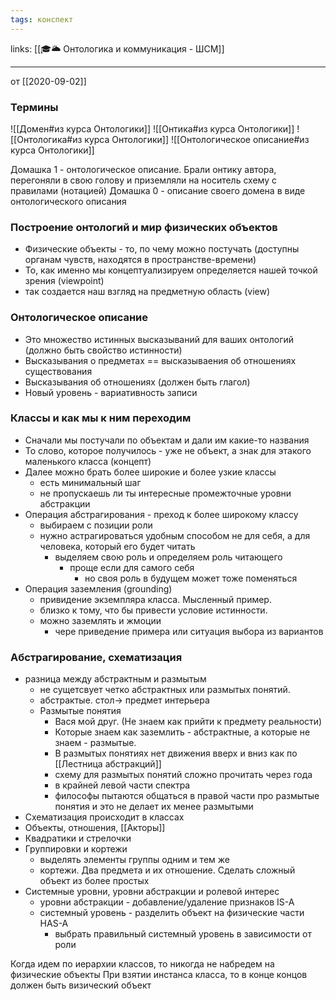 ```yaml
---
tags: конспект
---
```

links: [[🎓🌥️ Онтологика и коммуникация - ШСМ]]

---

 от [[2020-09-02]]

### Термины
![[Домен#из курса Онтологики]]
![[Онтика#из курса Онтологики]]
![[Онтологика#из курса Онтологики]]
 ![[Онтологическое описание#из курса Онтологики]]

Домашка 1 - онтологическое описание. Брали онтику автора, перегоняли в свою голову и приземляли на носитель схему с правилами (нотацией)
Домашка 0 - описание своего домена в виде онтологического описания

### Построение онтологий и мир физических объектов
- Физические объекты - то, по чему можно постучать (доступны органам чувств, находятся в пространстве-времени)
- То, как именно мы концептуализируем определяется нашей точкой зрения (viewpoint)
- так создается наш взгляд на предметную область (view)

### Онтологическое описание
- Это множество истинных высказываний для ваших онтологий (должно быть свойство истинности)
- Высказывания о предметах == высказываения об отношениях существования
- Высказывания об отношениях (должен быть глагол)
- Новый уровень - вариативность записи

### Классы и как мы к ним переходим
- Сначали мы постучали по объектам и дали им какие-то названия
- То слово, которое получилось - уже не объект, а знак для этакого маленького класса (концепт)
- Далее можно брать более широкие и более узкие классы 
	- есть минимальный шаг 
	- не пропускаешь ли ты интересные промежточные уровни абстракции
- Операция абстрагирования - преход к более широкому классу 
	- выбираем с позиции роли
	- нужно астрагироваться удобным способом не для себя, а для человека, который его будет читать
		- выделяем свою роль и определяем роль читающего
			- проще если для самого себя
				- но своя роль в будущем может тоже поменяться
- Операция заземления (grounding)
	- привидение экземпляра класса. Мысленный пример.
	- близко к тому, что бы привести условие истинности.
	- можно заземлять и жмоции
		- чере приведение примера или ситуация выбора из вариантов

### Абстрагирование, схематизация
- разница между абстрактным и размытым 
	- не сущетсвует четко абстрактных или размытых понятий.
	- абстрактые. стол-> предмет интерьера
	- Размытые понятия
		- Вася мой друг. (Не знаем как прийти к предмету реальности)
		- Которые знаем как заземлить - абстрактные, а которые не знаем - размытые.
		- В размытых понятиях нет движения вверх и вниз как по [[Лестница абстракций]]
		- схему для размытых понятий сложно прочитать через года
		- в крайней левой части спектра
		- философы пытаются общаться в правой части про размытые понятия и это не делает их менее размытыми
- Схематизация происходит в классах
- Объекты, отношения, [[Акторы]]
- Квадратики и стрелочки
- Группировки и кортежи
	- выделять элементы группы одним и тем же
	- кортежи. Два предмета и их отношение. Сделать сложный объект из более простых
- Системные уровни, уровни абстракции и ролевой интерес
	- уровни абстракции - добавление/удаление признаков IS-A
	- системный уровень - разделить объект на физические части HAS-A
		- выбрать правильный системный уровень в зависимости от роли


Когда идем по иерархии классов, то никогда не набредем на физические объекты
При взятии инстанса класса, то в конце концов должен быть визический объект
